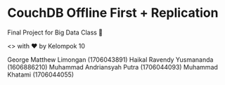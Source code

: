 # CouchDB Offline First + Replication 

Final Project for Big Data Class 👊

<> with ♥ by Kelompok 10

George Matthew Limongan     (1706043891)
Haikal Ravendy Yusmananda   (1606886210)
Muhammad Andriansyah Putra  (1706044093)
Muhammad Khatami	          (1706044055)
